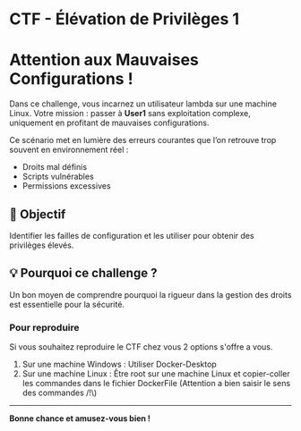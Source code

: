 # CTF - Élévation de Privilèges 1  
# Attention aux Mauvaises Configurations !

Dans ce challenge, vous incarnez un utilisateur lambda sur une machine Linux. Votre mission : passer à **User1** sans exploitation complexe, uniquement en profitant de mauvaises configurations.

Ce scénario met en lumière des erreurs courantes que l’on retrouve trop souvent en environnement réel :
- Droits mal définis
- Scripts vulnérables
- Permissions excessives

## 🔎 Objectif

Identifier les failles de configuration et les utiliser pour obtenir des privilèges élevés.

## 💡 Pourquoi ce challenge ?

Un bon moyen de comprendre pourquoi la rigueur dans la gestion des droits est essentielle pour la sécurité.

### Pour reproduire 
Si vous souhaitez reproduire le CTF chez vous 2 options s'offre a vous.
1. Sur une machine Windows : Utiliser Docker-Desktop 
2. Sur une machine Linux : Être root sur une machine Linux et copier-coller les commandes dans le fichier DockerFile (Attention a bien saisir le sens des commandes /!\\)
---

**Bonne chance et amusez-vous bien !**


